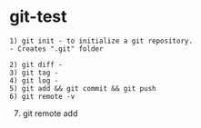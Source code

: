 # git-test


	1) git init - to initialize a git repository.
	- Creates ".git" folder

	2) git diff -
	3) git tag -
	4) git log -
	5) git add && git commit && git push
	6) git remote -v
  7) git remote add

